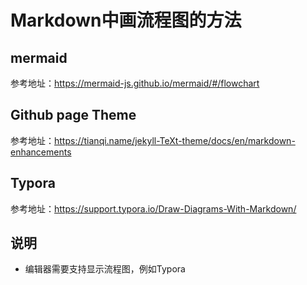 # Markdown中画流程图的方法

## mermaid

参考地址：https://mermaid-js.github.io/mermaid/#/flowchart

## Github page Theme

参考地址：https://tianqi.name/jekyll-TeXt-theme/docs/en/markdown-enhancements

## Typora

参考地址：https://support.typora.io/Draw-Diagrams-With-Markdown/

## 说明

- 编辑器需要支持显示流程图，例如Typora